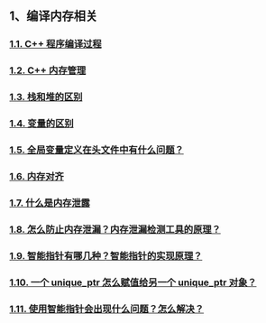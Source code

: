 ## 1、编译内存相关

### <a href="./1.1. C++ 程序编译过程.md" target="_blank">1.1. C++ 程序编译过程</a>

### <a href="./1.2. C++ 内存管理.md" target="_blank">1.2. C++ 内存管理</a>

### <a href="./1.3. 栈和堆的区别.md" target="_blank">1.3. 栈和堆的区别</a>

### <a href="./1.4. 变量的区别.md" target="_blank">1.4. 变量的区别</a>

### <a href="./1.5. 全局变量定义在头文件中有什么问题？.md" target="_blank">1.5. 全局变量定义在头文件中有什么问题？</a>

### <a href="./1.6. 内存对齐.md" target="_blank">1.6. 内存对齐</a>

### <a href="./1.7. 什么是内存泄露.md/" target="_blank">1.7. 什么是内存泄露</a>

### <a href="./1.8. 怎么防止内存泄漏？内存泄漏检测工具的原理？.md" target="_blank">1.8. 怎么防止内存泄漏？内存泄漏检测工具的原理？</a>

### <a href="./1.9. 智能指针有哪几种？智能指针的实现原理？.md" target="_blank">1.9. 智能指针有哪几种？智能指针的实现原理？</a>

### <a href="./1.10. 一个 unique_ptr 怎么赋值给另一个 unique_ptr 对象？.md" target="_blank">1.10. 一个 unique_ptr 怎么赋值给另一个 unique_ptr 对象？</a>

### <a href="./1.11. 使用智能指针会出现什么问题？怎么解决？.md" target="_blank">1.11. 使用智能指针会出现什么问题？怎么解决？</a>